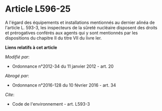 # Article L596-25

A l'égard des équipements et installations mentionnés au dernier alinéa de l'article L. 593-3, les inspecteurs de la sûreté
nucléaire disposent des droits et prérogatives conférés aux agents qui y sont mentionnés par les dispositions du chapitre II
du titre VII du livre Ier.

**Liens relatifs à cet article**

_Modifié par_:

  - Ordonnance n°2012-34 du 11 janvier 2012 - art. 20

_Abrogé par_:

  - Ordonnance n°2016-128 du 10 février 2016 - art. 34

_Cite_:

  - Code de l'environnement - art. L593-3
